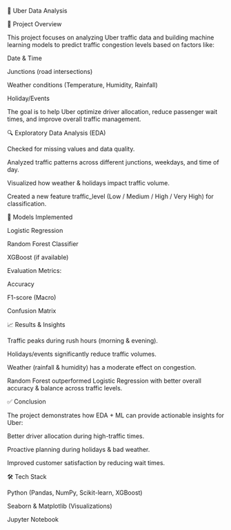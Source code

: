 🚦 Uber Data Analysis

📌 Project Overview

This project focuses on analyzing Uber traffic data and building machine learning models to predict traffic congestion levels based on factors like:

Date & Time

Junctions (road intersections)

Weather conditions (Temperature, Humidity, Rainfall)

Holiday/Events

The goal is to help Uber optimize driver allocation, reduce passenger wait times, and improve overall traffic management.

🔍 Exploratory Data Analysis (EDA)

Checked for missing values and data quality.

Analyzed traffic patterns across different junctions, weekdays, and time of day.

Visualized how weather & holidays impact traffic volume.

Created a new feature traffic_level (Low / Medium / High / Very High) for classification.

🤖 Models Implemented

Logistic Regression

Random Forest Classifier

XGBoost (if available)

Evaluation Metrics:

Accuracy

F1-score (Macro)

Confusion Matrix

📈 Results & Insights

Traffic peaks during rush hours (morning & evening).

Holidays/events significantly reduce traffic volumes.

Weather (rainfall & humidity) has a moderate effect on congestion.

Random Forest outperformed Logistic Regression with better overall accuracy & balance across traffic levels.

✅ Conclusion

The project demonstrates how EDA + ML can provide actionable insights for Uber:

Better driver allocation during high-traffic times.

Proactive planning during holidays & bad weather.

Improved customer satisfaction by reducing wait times.

🛠 Tech Stack

Python (Pandas, NumPy, Scikit-learn, XGBoost)

Seaborn & Matplotlib (Visualizations)

Jupyter Notebook
